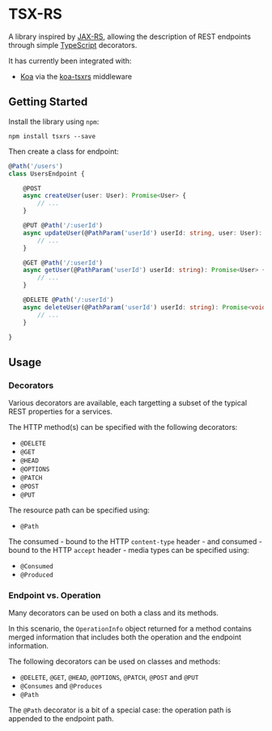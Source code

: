 # TSX-RS

A library inspired by [JAX-RS](https://en.wikipedia.org/wiki/Java_API_for_RESTful_Web_Services), allowing the description of REST endpoints through simple [TypeScript](https://www.typescriptlang.org/) decorators.

It has currently been integrated with:

- [Koa](https://github.com/koajs/koa) via the [koa-tsxrs](https://github.com/rraziel/koa-tsxrs) middleware

## Getting Started

Install the library using `npm`:

```
npm install tsxrs --save
```

Then create a class for endpoint:

```typescript
@Path('/users')
class UsersEndpoint {

    @POST
    async createUser(user: User): Promise<User> {
        // ...
    }

    @PUT @Path('/:userId')
    async updateUser(@PathParam('userId') userId: string, user: User): Promise<User> {
        // ...
    }

    @GET @Path('/:userId')
    async getUser(@PathParam('userId') userId: string): Promise<User> {
        // ...
    }

    @DELETE @Path('/:userId')
    async deleteUser(@PathParam('userId') userId: string): Promise<void> {
        // ...
    }

}
```

## Usage

### Decorators

Various decorators are available, each targetting a subset of the typical REST properties for a services.

The HTTP method(s) can be specified with the following decorators:

- `@DELETE`
- `@GET`
- `@HEAD`
- `@OPTIONS`
- `@PATCH`
- `@POST`
- `@PUT`

The resource path can be specified using:

- `@Path`

The consumed - bound to the HTTP `content-type` header - and consumed - bound to the HTTP `accept` header - media types can be specified using:

- `@Consumed`
- `@Produced`

### Endpoint vs. Operation

Many decorators can be used on both a class and its methods.

In this scenario, the `OperationInfo` object returned for a method contains merged information that includes both the operation and the endpoint information.

The following decorators can be used on classes and methods:

- `@DELETE`, `@GET`, `@HEAD`, `@OPTIONS`, `@PATCH`, `@POST` and `@PUT`
- `@Consumes` and `@Produces`
- `@Path`

The `@Path` decorator is a bit of a special case: the operation path is appended to the endpoint path.
